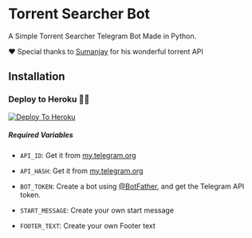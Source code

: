 # Torrent Searcher Bot

A Simple Torrent Searcher Telegram Bot Made in Python.

❤  Special thanks to [Sumanjay](https://github.com/cyberboysumanjay) for his wonderful torrent API


## Installation

### Deploy to Heroku 🏃‍♂

[![Deploy To Heroku](https://www.herokucdn.com/deploy/button.svg)](https://heroku.com/deploy?template=https://github.com/UvinduBro/Torrent-Search-Bot)

##### Required Variables

* `API_ID`: Get it from [my.telegram.org](https://my.telegram.org)
* `API_HASH`: Get it from [my.telegram.org](https://my.telegram.org)
* `BOT_TOKEN`: Create a bot using [@BotFather](https://telegram.dog/BotFather), and get the Telegram API token.

* `START_MESSAGE`: Create your own start message
* `FOOTER_TEXT`: Create your own Footer text



